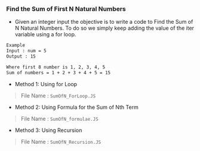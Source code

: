 ### Find the Sum of First N Natural Numbers

- Given an integer input the objective is to write a code to Find the Sum of N Natural Numbers. To do so we simply keep adding the value of the iter variable using a for loop.

```bash
Example
Input : num = 5
Output : 15

Where first 8 number is 1, 2, 3, 4, 5
Sum of numbers = 1 + 2 + 3 + 4 + 5 = 15
```

- Method 1: Using for Loop
> File Name : `SumOfN_ForLoop.JS`
- Method 2: Using Formula for the Sum of Nth Term
> File Name : `SumOfN_formulae.JS`
- Method 3: Using Recursion
> File Name : `SumOfN_Recursion.JS`